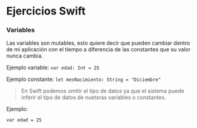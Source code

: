 # Ejercicios Swift #

### Variables ###

Las variables son mutables, esto quiere decir que pueden cambiar dentro de mi aplicación con el tiempo a diferencia de las constantes que su valor nunca cambia.

Ejemplo variable:
`var edad: Int = 25`

Ejemplo constante:
`let mesNacimiento: String = "Diciembre"`

> En Swift podemos omitir el tipo de datos ya que el sistema puede inferir el tipo de datos de nuetsras variables o constantes.

Ejemplo:

`var edad = 25`